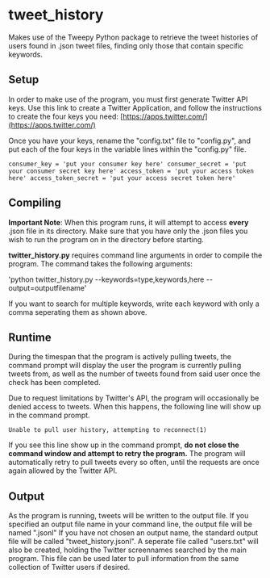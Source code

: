 # tweet_history
Makes use of the Tweepy Python package to retrieve the tweet histories of users found in .json tweet files, finding only those that contain specific keywords.
## Setup
In order to make use of the program, you must first generate Twitter API keys. Use this link to create a Twitter Application, and follow the instructions to create the four keys you need: [https://apps.twitter.com/](https://apps.twitter.com/)

Once you have your keys, rename the "config.txt" file to "config.py", and put each of the four keys in the variable lines within the "config.py" file.

`consumer_key = 'put your consumer key here'
consumer_secret = 'put your consumer secret key here'
access_token = 'put your access token here'
access_token_secret = 'put your access secret token here'`

## Compiling
**Important Note**: When this program runs, it will attempt to access **every** .json file in its directory. Make sure that you have only the .json files you wish to run the program on in the directory before starting.

**twitter_history.py** requires command line arguments in order to compile the program. The command takes the following arguments:

'python twitter_history.py --keywords=type,keywords,here --output=outputfilename'

If you want to search for multiple keywords, write each keyword with only a comma seperating them as shown above.

## Runtime
During the timespan that the program is actively pulling tweets, the command prompt will display the user the program is currently pulling tweets from, as well as the number of tweets found from said user once the check has been completed.

Due to request limitations by Twitter's API, the program will occasionally be denied access to tweets. When this happens, the following line will show up in the command prompt.

`Unable to pull user history, attempting to reconnect(1)`

If you see this line show up in the command prompt, **do not close the command window and attempt to retry the program.** The program will automatically retry to pull tweets every so often, until the requests are once again allowed by the Twitter API.

## Output
As the program is running, tweets will be written to the output file. If you specified an output file name in your command line, the output file will be named "<Insert Filename Here>.jsonl" If you have not chosen an output name, the standard output file will be called "tweet_history.jsonl".
A seperate file called "users.txt" will also be created, holding the Twitter screennames searched by the main program. This file can be used later to pull information from the same collection of Twitter users if desired.
